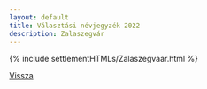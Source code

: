```yaml
---
layout: default
title: Választási névjegyzék 2022
description: Zalaszegvár
---
```


{% include settlementHTMLs/Zalaszegvaar.html %}

[Vissza](../)